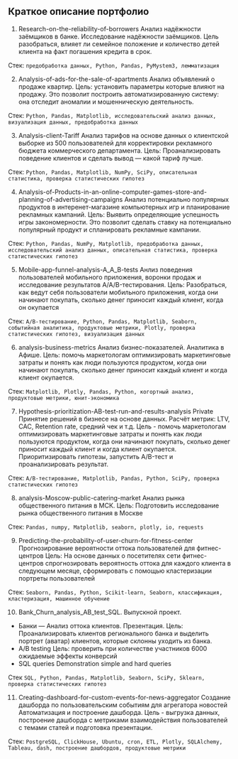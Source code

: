 ## Краткое описание портфолио 

1. Research-on-the-reliability-of-borrowers 
Анализ надёжности заёмщиков в банке.
Исследование надёжности заёмщиков. Цель разобраться, влияет ли семейное положение и количество детей клиента на факт погашения кредита в срок.

Стек: `предобработка данных, Python, Pandas, PyMystem3, лемматизация`

2. Analysis-of-ads-for-the-sale-of-apartments 
Анализ объявлений о продаже квартир.
Цель: установить параметры которые влияют на продажу. Это позволит построить автоматизированную систему: она отследит аномалии и мошенническую деятельность.

Стек: `Python, Pandas, Matplotlib, исследовательский анализ данных, визуализация данных, предобработка данных`

3. Analysis-client-Tariff 
Анализ тарифов на основе данных о клиентской выборке из 500 пользователей для корректировки рекламного бюджета коммерческого департамента. 
Цель: Проанализировать поведение клиентов и сделать вывод — какой тариф лучше.

Стек: `Python, Pandas, Matplotlib, NumPy, SciPy, описательная статистика, проверка статистических гипотез`

4. Analysis-of-Products-in-an-online-computer-games-store-and-planning-of-advertising-campaigns
Анализ потенциально популярных продуктов в интеренет-магазине компьютерных игр и планирование рекламных кампаний.
Цель: Выявить определяющие успешность игры закономерности. Это позволит сделать ставку на потенциально популярный продукт и спланировать рекламные кампании.

Стек: `Python, Pandas, NumPy, Matplotlib, предобработка данных, исследовательский анализ данных, описательная статистика, проверка статистических гипотез`

5. Mobile-app-funnel-analysis-A_A_B-tests 
Анлиз поведения пользователей мобильного приложения, воронки продаж и исследование результатов A/A/B-тестирования.
Цель: Разобраться, как ведут себя пользователи мобильного приложения, когда они начинают покупать, сколько денег приносит каждый клиент, когда он окупается

Стек: `A/B-тестирование, Python, Pandas, Matplotlib, Seaborn, событийная аналитика, продуктовые метрики, Plotly, проверка статистических гипотез, визуализация данных`

6. analysis-business-metrics 
Анализ бизнес-показателей. Аналитика в Афише.
Цель: помочь маркетологам оптимизировать маркетинговые затраты и понять как люди пользуются продуктом, когда они начинают покупать, сколько денег приносит каждый клиент и когда клиент окупается.

Стек: `Matplotlib, Plotly, Pandas, Python, когортный анализ, продуктовые метрики, юнит-экономика`

7. Hypothesis-prioritization-AB-test-run-and-results-analysis Private
Принятие решений в бизнесе на основе данных. 
Расчёт метрик: LTV, CAC, Retention rate, средний чек и т.д.  Цель - помочь маркетологам оптимизировать маркетинговые затраты и понять как люди пользуются продуктом, когда они начинают покупать, сколько денег приносит каждый клиент и когда клиент окупается. Приоритизировать гипотезы, запустить A/B-тест и проанализировать результат.

Стек: `A/B-тестирование, Matplotlib, Pandas, Python, SciPy, проверка статистических гипотез`

8. analysis-Moscow-public-catering-market 
Анализ рынка общественного питания в МСК.
Цель: Подготовить исследование рынка общественного питания в Москве

Стек: `Pandas, numpy, Matplotlib, seaborn, plotly, io, requests`

9. Predicting-the-probability-of-user-churn-for-fitness-center
Прогнозирование вероятности оттока пользователей для фитнес-центров
Цель: На основе данных о посетителях сети фитнес-центров спрогнозировать вероятность оттока для каждого клиента в следующем месяце, сформировать с помощью кластеризации портреты пользователей

Стек: `Seaborn, Pandas, Python, Scikit-learn, Seaborn, классификация, кластеризация, машинное обучение`

10. Bank_Churn_analysis_AB_test_SQL. Выпускной проект. 
- Банки — Анализ оттока клиентов. Презентация. 
Цель: Проанализировать клиентов регионального банка и выделить портрет (аватар) клиентов, которые склонны уходить из банка.
- A/B testing
Цель: проверить при количестве участников 6000 ожидаемые эффекты конверсий
- SQL queries
Demonstration simple and hard queries

Стек `SQL, Python, Pandas, Matplotlib, Seaborn, SciPy, Sklearn, проверка статистических гипотез`

11. Creating-dashboard-for-custom-events-for-news-aggregator
Создание дашборда по пользовательским событиям для агрегатора новостей
Автоматизация и построение дашборда. Цель - выгрузка данных, построение дашборда с метриками взаимодействия пользователей с темами статей и подготовка презентации.

Стек: `PostgreSQL, ClickHouse, Ubuntu, cron, ETL, Plotly, SQLAlchemy, Tableau, dash, построение дашбордов, продуктовые метрики`


